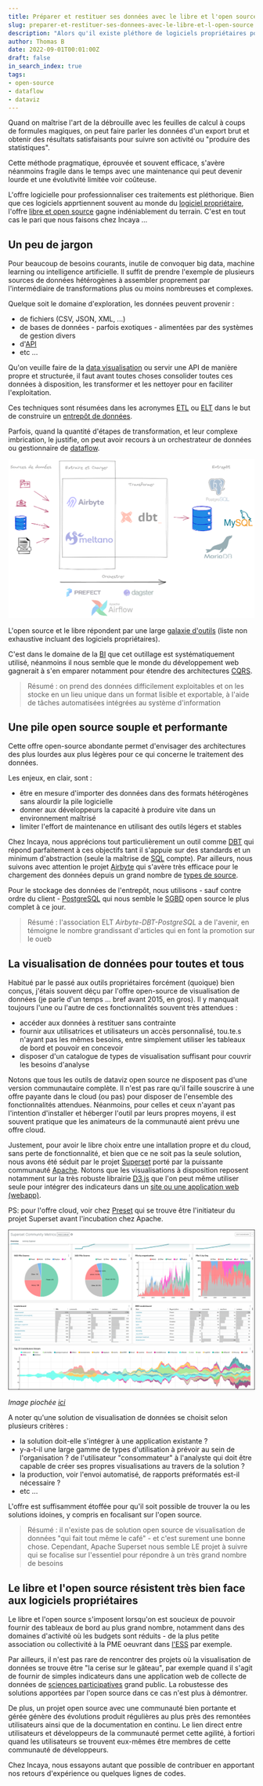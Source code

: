 ```yaml
---
title: Préparer et restituer ses données avec le libre et l'open source
slug: preparer-et-restituer-ses-donnees-avec-le-libre-et-l-open-source
description: "Alors qu'il existe pléthore de logiciels propriétaires pour transformer et restituer ses données, le libre et l'open-source gagnent indéniablement du terrain"
author: Thomas B
date: 2022-09-01T00:01:00Z
draft: false
in_search_index: true
tags:
- open-source
- dataflow
- dataviz
---
```


Quand on maîtrise l'art de la débrouille avec les feuilles de calcul à coups de formules magiques, on peut faire parler les données d'un export brut et obtenir des résultats satisfaisants pour suivre son activité ou "produire des statistiques".

Cette méthode pragmatique, éprouvée et souvent efficace, s'avère néanmoins fragile dans le temps avec une maintenance qui peut devenir lourde et une évolutivité limitée voir coûteuse.

L'offre logicielle pour professionnaliser ces traitements est pléthorique. Bien que ces logiciels apprtiennent souvent au monde du [logiciel propriétaire](https://fr.wikipedia.org/wiki/Logiciel_propri%C3%A9taire), l'offre [libre et open source](https://fr.wikipedia.org/wiki/Free/Libre_Open_Source_Software) gagne indéniablement du terrain. C'est en tout cas le pari que nous faisons chez Incaya ...

## Un peu de jargon

Pour beaucoup de besoins courants, inutile de convoquer big data, machine learning ou intelligence artificielle. Il suffit de prendre l'exemple de plusieurs sources de données hétérogènes à assembler proprement par l'intermédiaire de transformations plus ou moins nombreuses et complexes.

Quelque soit le domaine d'exploration, les données peuvent provenir :
- de fichiers (CSV, JSON, XML, ...)
- de bases de données - parfois exotiques - alimentées par des systèmes de gestion divers
- d'[API](https://fr.wikipedia.org/wiki/Interface_de_programmation)
- etc ...

Qu'on veuille faire de la [data visualisation](https://fr.wikipedia.org/wiki/Visualisation_de_donn%C3%A9es) ou servir une API de manière propre et structurée, il faut avant toutes choses consolider toutes ces données à disposition, les transformer et les nettoyer pour en faciliter l'exploitation.

Ces techniques sont résumées dans les acronymes [ETL](https://fr.wikipedia.org/wiki/Extract-transform-load) ou [ELT](https://fr.wikipedia.org/wiki/Extract_load_transform) dans le but de construire un [entrepôt de données](https://fr.wikipedia.org/wiki/Entrep%C3%B4t_de_donn%C3%A9es).

Parfois, quand la quantité d'étapes de transformation, et leur complexe imbrication, le justifie, on peut avoir recours à un orchestrateur de données ou gestionnaire de [dataflow](https://fr.wikipedia.org/wiki/Architecture_Dataflow).

![architecture ETL/ELT](blog-data-scheme.png "Archi ETL/ELT")


L'open source et le libre répondent par une large [galaxie d'outils](data-opensource-galaxy.png) (liste non exhaustive incluant des logiciels propriétaires).

C'est dans le domaine de la [BI](https://fr.wikipedia.org/wiki/Informatique_d%C3%A9cisionnelle) que cet outillage est systématiquement utilisé, néanmoins il nous semble que le monde du développement web gagnerait à s'en emparer notamment pour étendre des architectures [CQRS](https://fr.wikipedia.org/wiki/S%C3%A9paration_commande-requ%C3%AAte).

> Résumé : on prend des données difficilement exploitables et on les stocke en un lieu unique dans un format lisible et exportable, à l'aide de tâches automatisées intégrées au système d'information

## Une pile open source souple et performante

Cette offre open-source abondante permet d'envisager des architectures des plus lourdes aux plus légères pour ce qui concerne le traitement des données. 

Les enjeux, en clair, sont :
- être en mesure d'importer des données dans des formats hétérogènes sans alourdir la pile logicielle
- donner aux développeurs la capacité à produire vite dans un environnement maîtrisé
- limiter l'effort de maintenance en utilisant des outils légers et stables

Chez Incaya, nous apprécions tout particulièrement un outil comme [DBT](https://www.getdbt.com/) qui répond parfaitement à ces objectifs tant il s'appuie sur des standards et un minimum d'abstraction (seule la maîtrise de [SQL](https://fr.wikipedia.org/wiki/Structured_Query_Language) compte). Par ailleurs, nous suivons avec attention le projet [Airbyte](https://airbyte.com/) qui s'avère très efficace pour le chargement des données depuis un grand nombre de [types de source](https://airbyte.com/connectors).

Pour le stockage des données de l'entrepôt, nous utilisons - sauf contre ordre du client - [PostgreSQL](https://www.postgresql.org/) qui nous semble le [SGBD](https://fr.wikipedia.org/wiki/Syst%C3%A8me_de_gestion_de_base_de_donn%C3%A9es) open source le plus complet à ce jour.

> Résumé : l'association ELT *Airbyte-DBT-PostgreSQL* a de l'avenir, en témoigne le nombre grandissant d'articles qui en font la promotion sur le oueb

## La visualisation de données pour toutes et tous

Habitué par le passé aux outils propriétaires forcément (quoique) bien conçus, j'étais souvent déçu par l'offre open-source de visualisation de données (je parle d'un temps ... bref avant 2015, en gros). Il y manquait toujours l'une ou l'autre de ces fonctionnalités souvent très attendues :
- accéder aux données à restituer sans contrainte
- fournir aux utilisatrices et utilisateurs un accès personnalisé, tou.te.s n'ayant pas les mêmes besoins, entre simplement utiliser les tableaux de bord et pouvoir en concevoir
- disposer d'un catalogue de types de visualisation suffisant pour couvrir les besoins d'analyse

Notons que tous les outils de dataviz open source ne disposent pas d'une version communautaire complète. Il n'est pas rare qu'il faille souscrire à une offre payante dans le cloud (ou pas) pour disposer de l'ensemble des fonctionnalités attendues. Néanmoins, pour celles et ceux n'ayant pas l'intention d'installer et héberger l'outil par leurs propres moyens, il est souvent pratique que les animateurs de la communauté aient prévu une offre cloud.

Justement, pour avoir le libre choix entre une intallation propre et du cloud, sans perte de fonctionnalité, et bien que ce ne soit pas la seule solution, nous avons été séduit par le projet [Superset](https://superset.apache.org/) porté par la puissante communauté [Apache](https://projects.apache.org/). Notons que les visualisations à disposition reposent notamment sur la très robuste librairie [D3.js](https://d3js.org/) que l'on peut même utiliser seule pour intégrer des indicateurs dans un [site ou une application web (webapp)](https://dev.to/lawalalao/quelle-est-la-difference-entre-un-site-web-et-une-application-web-2ml1).

PS: pour l'offre cloud, voir chez [Preset](https://preset.io/product/) qui se trouve être l'initiateur du projet Superset avant l'incubation chez Apache.

![](superset_dashboard.png)

*Image piochée [ici](https://developer.ascend.io/docs/superset)*

A noter qu'une solution de visualisation de données se choisit selon plusieurs critères :
- la solution doit-elle s'intégrer à une application existante ?
- y-a-t-il une large gamme de types d'utilisation à prévoir au sein de l'organisation ? de l'utilisateur "consommateur" à l'analyste qui doit être capable de créer ses propres visualisations au travers de la solution ?
- la production, voir l'envoi automatisé, de rapports préformatés est-il nécessaire ?
- etc ...

L'offre est suffisamment étoffée pour qu'il soit possible de trouver la ou les solutions idoines, y compris en focalisant sur l'open source.

> Résumé : il n'existe pas de solution open source de visualisation de données "qui fait tout même le café" - et c'est surement une bonne chose. Cependant, Apache Superset nous semble LE projet à suivre qui se focalise sur l'essentiel pour répondre à un très grand nombre de besoins

## Le libre et l'open source résistent très bien face aux logiciels propriétaires

Le libre et l'open source s'imposent lorsqu'on est soucieux de pouvoir fournir des tableaux de bord au plus grand nombre, notamment dans des domaines d'activité où les budgets sont réduits - de la plus petite association ou collectivité à la PME oeuvrant dans [l'ESS](https://fr.wikipedia.org/wiki/%C3%89conomie_sociale_et_solidaire) par exemple.

Par ailleurs, il n'est pas rare de rencontrer des projets où la visualisation de données se trouve être "la cerise sur le gâteau", par exemple quand il s'agit de fournir de simples indicateurs dans une application web de collecte de données de [sciences participatives](https://fr.wikipedia.org/wiki/Sciences_participatives) grand public. La robustesse des solutions apportées par l'open source dans ce cas n'est plus à démontrer.

De plus, un projet open source avec une communauté bien portante et gérée génère des évolutions produit régulières au plus près des remontées utilisateurs ainsi que de la documentation en continu. Le lien direct entre utilisateurs et développeurs de la communauté permet cette agilité, à fortiori quand les utilisateurs se trouvent eux-mêmes être membres de cette communauté de développeurs.

Chez Incaya, nous essayons autant que possible de contribuer en apportant nos retours d'expérience ou quelques lignes de codes.
